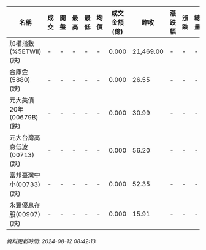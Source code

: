 | 名稱 | 成交 | 開盤 | 最高 | 最低 | 均價 | 成交金額(億) | 昨收 | 漲跌幅 | 漲跌 | 總量 | 昨量 | 振幅 |
| -------- | -------- | -------- | -------- |-------- | -------- | -------- |-------- |-------- |-------- | -------- | -------- |-------- |
|加權指數(%5ETWII) (跌)|-|-|-|-|-|0.000|21,469.00|-|-|-|-|0.00%|
|合庫金(5880) (跌)|-|-|-|-|-|0.000|26.55|-|-|-|-|0.00%|
|元大美債20年(00679B) (跌)|-|-|-|-|-|0.000|30.99|-|-|-|-|0.00%|
|元大台灣高息低波(00713) (跌)|-|-|-|-|-|0.000|56.20|-|-|-|-|0.00%|
|富邦臺灣中小(00733) (跌)|-|-|-|-|-|0.000|52.35|-|-|-|-|0.00%|
|永豐優息存股(00907) (跌)|-|-|-|-|-|0.000|15.91|-|-|-|-|0.00%|
###### 資料更新時間: 2024-08-12 08:42:13